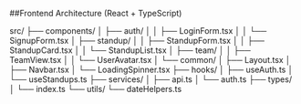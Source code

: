##Frontend Architecture (React + TypeScript)

src/
  ├── components/
  │   ├── auth/
  │   │   ├── LoginForm.tsx
  │   │   └── SignupForm.tsx
  │   ├── standup/
  │   │   ├── StandupForm.tsx
  │   │   ├── StandupCard.tsx
  │   │   └── StandupList.tsx
  │   ├── team/
  │   │   ├── TeamView.tsx
  │   │   └── UserAvatar.tsx
  │   └── common/
  │       ├── Layout.tsx
  │       ├── Navbar.tsx
  │       └── LoadingSpinner.tsx
  ├── hooks/
  │   ├── useAuth.ts
  │   └── useStandups.ts
  ├── services/
  │   ├── api.ts
  │   └── auth.ts
  ├── types/
  │   └── index.ts
  └── utils/
      └── dateHelpers.ts